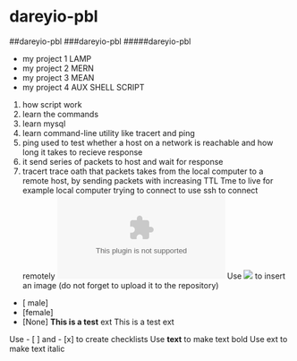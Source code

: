 # dareyio-pbl
##dareyio-pbl
###dareyio-pbl
#####dareyio-pbl

- my project 1 LAMP
- my project 2 MERN
- my project 3 MEAN
- my project 4 AUX SHELL SCRIPT
1. how script work
2. learn the commands
3. learn mysql
4. learn command-line utility like tracert and ping
5. ping used to test whether a host on a network is reachable and how long it takes to recieve response
6. it send series of packets to host and wait for response
7.  tracert trace oath that packets takes from the local computer to a remote host, by sending packets with increasing TTL Tme to live for example local computer trying to connect to use ssh to connect remotely
![](%www.images.google.com)
Use ![](%path_to_an_image%) to insert an image (do not forget to upload it to the repository)
- [ male]
- [female]
- [None]
**This is a test**
ext This is a test ext

Use - [ ]  and - [x] to create checklists
Use **text** to make text bold
Use ext to make text italic
